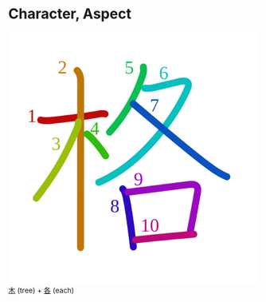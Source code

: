 # Character, Aspect
![683c](../Kanji/kanji-colorize/683c.svg)
[木](../Kanji/kanji-dict/木.md) (tree) + [各](各.md) (each)